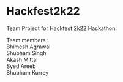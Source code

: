 # Hackfest2k22

Team Project for Hackfest 2k22 Hackathon.

Team members : <br/>
Bhimesh Agrawal <br/>
Shubham Singh <br/>
Akash Mittal <br/>
Syed Areeb <br/>
Shubham Kurrey <br/>
